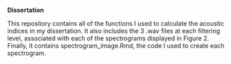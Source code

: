 **Dissertation**

This repository contains all of the functions I used to calculate the acoustic indices in my dissertation.
It also includes the 3 .wav files at each filtering level, associated with each of the spectrograms displayed in Figure 2.
Finally, it contains spectrogram_image.Rmd, the code I used to create each spectrogram.
